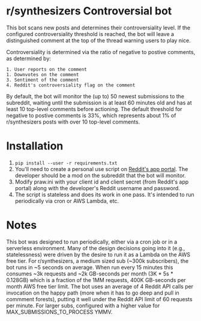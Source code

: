 # r/synthesizers Controversial bot

This bot scans new posts and determines their controversiality level. If the configured controversiality threshold is reached, the bot will leave a distinguished comment at the top of the thread warning users to play nice.

Controversiality is determined via the ratio of negative to postive comments, as determined by:

    1. User reports on the comment
    1. Downvotes on the comment
    3. Sentiment of the comment
    4. Reddit's controversiality flag on the comment

By default, the bot will monitor the (up to) 50 newest submissions to the subreddit, waiting until the submission is at least 60 minutes old and has at least 10 top-level comments before actioning. The default threshold for negative to postive comments is 33%, which represents about 1% of r/synthesizers posts with over 10 top-level comments.

# Installation

1. `pip install --user -r requirements.txt`
2. You'll need to create a personal use script on [Reddit's app portal](https://ssl.reddit.com/prefs/apps/). The developer should be a mod on the subreddit that the bot will monitor.
3. Modify praw.ini with your client id and client secret (from Reddit's app portal) along with the developer's Reddit username and password.
4. The script is stateless and does its work in one pass. It's intended to run periodically via cron or AWS Lambda, etc.

# Notes

This bot was designed to run periodically, either via a cron job or in a serverless environment. Many of the design decisions going into it (e.g., statelessness) were driven by the desire to run it as a Lambda on the AWS free tier. For r/synthesizers, a medium sized sub (~300k subscribers), the bot runs in ~5 seconds on average. When run every 15 minutes this consumes ~3k requests and ~2k GB-seconds per month (3K * 5s * 0.128GB) which is a fraction of the 1MM requests, 400K GB-seconds per month AWS free tier limit. The bot uses an average of 4 Reddit API calls per invocation on the happy path (more when it has to go deep and pull in commment forests), putting it well under the Reddit API limit of 60 requests per minute. For larger subs, configured with a higher value for MAX_SUBMISSIONS_TO_PROCESS YMMV.

